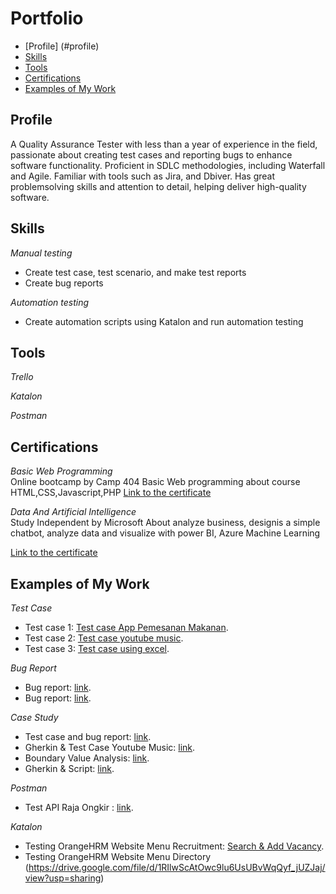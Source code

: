 # Portfolio
- [Profile] (#profile)
- [Skills](#skills)
- [Tools](#tools)
- [Certifications](#certifications)
- [Examples of My Work](#examples-of-my-work)

## Profile

A Quality Assurance Tester with less than a year of experience in the field, passionate about creating test cases and reporting bugs to enhance software functionality. Proficient in SDLC methodologies, including Waterfall and Agile. Familiar with tools such as Jira, and Dbiver. Has great problemsolving skills and attention to detail, helping deliver high-quality software.

## Skills

_Manual testing_
  * Create test case, test scenario, and make test reports
  * Create bug reports

_Automation testing_
  * Create automation scripts using Katalon and run automation testing

## Tools

_Trello_
  
_Katalon_

_Postman_

## Certifications

_Basic Web Programming_   
Online bootcamp by Camp 404 
Basic Web programming  about course HTML,CSS,Javascript,PHP
[Link to the certificate](https://drive.google.com/file/d/1IcwtVyg5Q-C4wtDG5C-lRPussetpQkpo/view?usp=drive_link)

_Data And Artificial Intelligence_  
Study Independent by Microsoft 
About analyze business, designis a simple chatbot, analyze data and visualize with power BI, Azure Machine Learning

[Link to the certificate](https://drive.google.com/drive/search?q=sertif)


## Examples of My Work
_Test Case_  
  * Test case 1: [Test case App Pemesanan Makanan](https://docs.google.com/spreadsheets/d/1-Kcwis4jOlMEnNOnXaNM8cbVpCZVEhT-RrF0b-ngN2E/edit#gid=698960509).
  * Test case 2: [Test case youtube music](https://docs.google.com/spreadsheets/d/1RjL37-jqs-M-mfrMAKLggqgP1bwrWGUh/edit#gid=1622460097).
  * Test case 3: [Test case using excel](https://docs.google.com/spreadsheets/d/1g5XJ2nK6s_hgryYgKAHlCO42Q0Ey1SzoKAkKKMTYXvo/edit?usp=sharing).


_Bug Report_
  * Bug report: [link](https://docs.google.com/document/d/12MZ2Ta89NYDdGeEf-QyniEw7RsppDCvVlIab_bZijQY/edit?usp=sharing).
  * Bug report: [link](https://docs.google.com/document/d/1-m0cJ2J5iIt-T4SlHaT6FOJwFGDu7XP10v3p3ycJ_e8/edit?usp=sharing).
    

_Case Study_  
  * Test case and bug report: [link](https://drive.google.com/file/d/18KoqVH-dMZFcHRPHPAQCIU_iDqFAZP3n/view?usp=share_link).
  * Gherkin & Test Case Youtube Music: [link](https://docs.google.com/spreadsheets/d/12Lg7lQsuaAFg1ij1kZSog8-MPO7w254DeEEa6BSf0d4/edit#gid=609959482).
  * Boundary Value Analysis: [link](https://docs.google.com/spreadsheets/d/1KXP45HEbGQqKLvUnroI1_uhQM90Su5609ObYUzaTrPg/edit?usp=sharing).
  * Gherkin & Script: [link](https://docs.google.com/document/d/1HBQs6ZVG8XtsaeTowp7mClh3_4iS68eIKItzh4idX44/edit?usp=sharing).

_Postman_
  * Test API Raja Ongkir : [link](https://drive.google.com/file/d/1MOzN4cq5QnQFl1Wds99BVwrGOEBoMfTR/view?usp=drive_link).
  

_Katalon_
 * Testing OrangeHRM Website Menu Recruitment: [Search & Add Vacancy](https://drive.google.com/file/d/1hyuNgSG09PK1dQcaddKeuKcjQk97eNwo/view?usp=sharing).
 * Testing OrangeHRM Website Menu Directory (https://drive.google.com/file/d/1RIlwScAtOwc9lu6UsUBvWqQyf_jUZJaj/view?usp=sharing)



